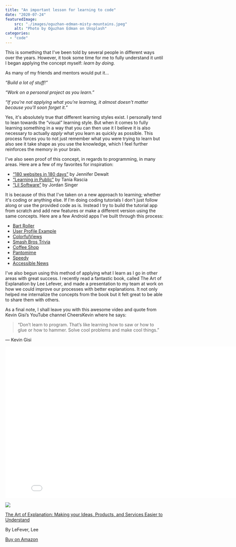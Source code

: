 ```yaml
---
title: "An important lesson for learning to code"
date: "2020-07-24"
featuredImage:
    src: "./images/oguzhan-edman-misty-mountains.jpeg"
    alt: "Photo by Oguzhan Edman on Unsplash"
categories: 
  - "code"
---
```


This is something that I've been told by several people in different ways over the years. However, it took some time for me to fully understand it until I began applying the concept myself: _learn by doing._

As many of my friends and mentors would put it…

_“Build a lot of stuff!”_

_“Work on a personal project as you learn.”_

_“If you're not applying what you're learning, it almost doesn't matter because you’ll soon forget it.”_

Yes, it's absolutely true that different learning styles exist. I personally tend to lean towards the “visual” learning style. But when it comes to fully learning something in a way that you can then use it I believe it is also necessary to actually _apply_ what you learn as quickly as possible. This process forces you to not just remember what you were trying to learn but also see it take shape as you use the knowledge, which I feel further reinforces the memory in your brain.

I've also seen proof of this concept, in regards to programming, in many areas. Here are a few of my favorites for inspiration:

- [“180 websites in 180 days”](https://jenniferdewalt.com/) by Jennifer Dewalt
- [“Learning in Public”](https://www.taniarascia.com/learn/) by Tania Rascia
- [“Lil Software”](https://lil.software/) by Jordan Singer

It is because of this that I've taken on a new approach to learning; whether it's coding or anything else. If I'm doing coding tutorials I don't just follow along or use the provided code as is. Instead I try to build the tutorial app from scratch and add new features or make a different version using the same concepts. Here are a few Android apps I've built through this process:

- [Bart Roller](https://github.com/danpgomez/bart_roller)
- [User Profile Example](https://github.com/danpgomez/UserProfileExample)
- [ColorfulViews](https://github.com/danpgomez/ColorfulViews)
- [Smash Bros Trivia](https://github.com/danpgomez/smash_bros_trivia)
- [Coffee Shop](https://github.com/danpgomez/coffee_shop)
- [Pantomime](https://github.com/danpgomez/Pantomime)
- [Speedy](https://github.com/danpgomez/Speedy)
- [Accessible News](https://github.com/danpgomez/AccessibleNews)
    
I've also begun using this method of applying what I learn as I go in other areas with great success. I recently read a fantastic book, called The Art of Explanation by Lee Lefever, and made a presentation to my team at work on how we could improve our processes with better explanations. It not only helped me internalize the concepts from the book but it felt great to be able to share them with others.

As a final note, I shall leave you with this awesome video and quote from Kevin Gisi’s YouTube channel CheersKevin where he says:

> “Don’t learn to program. That’s like learning how to saw or how to glue or how to hammer. Solve cool problems and make cool things.”

— Kevin Gisi

<iframe src="//www.youtube.com/embed/mvK0UzFNw1Q?wmode=opaque&amp;enablejsapi=1" height="480" width="854" scrolling="no" frameborder="0" allowfullscreen></iframe>

[![](https://m.media-amazon.com/images/I/511ekQDn5vL.jpg)](https://www.amazon.com/dp/1118374584?tag=thebarlen-20&linkCode=osi&th=1&psc=1)

[The Art of Explanation: Making your Ideas, Products, and Services Easier to Understand](https://www.amazon.com/dp/1118374584?tag=thebarlen-20&linkCode=osi&th=1&psc=1)

By LeFever, Lee

[Buy on Amazon](https://www.amazon.com/dp/1118374584?tag=thebarlen-20&linkCode=osi&th=1&psc=1)
